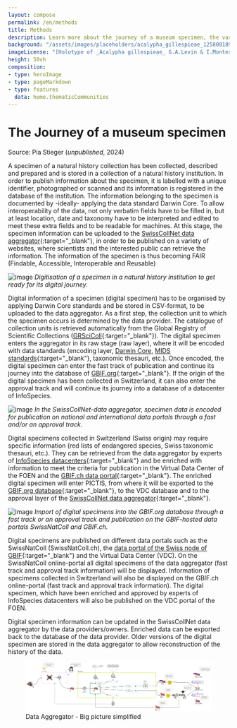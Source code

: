 ```yaml
---
layout: compose
permalink: /en/methods
title: Methods
description: Learn more about the journey of a museum specimen, the various techniques of curating and more
background: "/assets/images/placeholders/acalypha_gillespieae_1258001892.jpg"
imageLicense: "[Holotype of _Acalypha gillespieae_ G.A.Levin & I.Montero, 2020](https://www.gbif.org/occurrence/1258001892){:target="_blank"} from [Missouri Botanical Garden](/institution/1be3aa67-8f90-4309-92f4-bd55426a8c09){:target="_blank"}"
height: 50vh
composition:
- type: heroImage
- type: pageMarkdown
- type: features
  data: home.thematicCommunities
---
```


# The Journey of a museum specimen
Source: Pia Stieger (*unpublished*, 2024)


A specimen of a natural history collection has been collected, described and prepared and is stored in a collection of a natural history institution. In order to publish information about the specimen, it is labelled with 
a unique identifier, photographed or scanned and its information is registered in the database of the institution. The information belonging to the specimen is documented by -ideally- applying the data standard 
Darwin Core. To allow interoperability of the data, not only verbatim fields have to be filled in, but at least location, date and taxonomy have to be interpreted and edited to meet these extra fields and to be readable 
for machines. At this stage, the specimen information can be uploaded to the [SwissCollNet data aggregator](/en/data-aggregator-faqs){:target="_blank"}, in order to be published on a variety of websites, where scientists and the interested public can retrieve the 
information. The information of the specimen is thus becoming FAIR (Findable, Accessible, Interoperable and Reusable)

![image](https://github.com/gbif/hp-swissnatcoll/assets/168731309/b44370a0-fa2b-4129-ac81-d7b6af28016e)
*Digitisation of a specimen in a natural history institution to get ready for its digital journey.*


Digital information of a specimen (digital specimen) has to be organised by applying Darwin Core standards and 
be stored in CSV-format, to be uploaded to the data aggregator. As a first step, the collection unit to 
which the specimen occurs is determined by the data provider. The catalogue of collection units is retrieved 
automatically from the Global Registry of Scientific Collections ([GRSciColl](https://scientific-collections.gbif.org/){:target="_blank"}). The digital specimen enters the 
aggregator in its raw stage (raw layer), where it will be encoded with data standards (encoding layer, 
[Darwin Core](https://dwc.tdwg.org/), [MIDS standards](https://www.tdwg.org/community/cd/mids/){:target="_blank"}, taxonomic thesauri, etc.). Once encoded, the digital specimen can enter the fast 
track of publication and continue its journey into the database of [GBIF.org](https://www.gbif.org/){:target="_blank"}. If the origin of the digital specimen 
has been collected in Switzerland, it can also enter the approval track and will continue its journey into a 
database of a datacenter of InfoSpecies.

![image](https://github.com/gbif/hp-swissnatcoll/assets/168731309/54877864-197a-45f7-bf23-226c4e10efcf)
*In the SwissCollNet-data aggregator, specimen data is encoded for publication on national and 
international data portals through a fast and/or an approval track.*


Digital specimens collected in Switzerland (Swiss origin) may require specific information (red lists of 
endangered species, Swiss taxonomic thesauri, etc.). They can be retrieved from the data aggregator by 
experts of [InfoSpecies datacenters](https://www.infospecies.ch/fr/){:target="_blank"} and be enriched with information to meet the criteria for publication in the 
Virtual Data Center of the FOEN and the [GBIF.ch data portal](https://swiss-bif.hp.gbif.org/){:target="_blank"}. The enriched digital specimen will 
enter PICTIS, from where it will be exported to the [GBIF.org database](https://www.gbif.org/){:target="_blank"}, to the VDC database and to the approval 
layer of the [SwissCollNet data aggregator](/en/data-aggregator-faqs){:target="_blank"}.

![image](https://github.com/gbif/hp-swissnatcoll/assets/168731309/dbbf2cc6-2634-4d23-9af4-40d44380b95e)
*Import of digital specimens into the GBIF.org database through a fast track or an approval track and publication on the GBIF-hosted data portals SwissNatColl and GBIF.ch.*


Digital specimens are published on different data portals such as the SwissNatColl (SwissNatColl.ch), the [data 
portal of the Swiss node of GBIF](https://swiss-bif.hp.gbif.org/){:target="_blank"} and the Virtual Data Center (VDC). On the SwissNatColl online-portal all 
digital specimens of the data aggregator (fast track and approval track information) will be displayed. 
Information of specimens collected in Switzerland will also be displayed on the GBIF.ch online-portal (fast track 
and approval track information). The digital specimen, which have been enriched and approved by experts of 
InfoSpecies datacenters will also be published on the VDC portal of the FOEN.


Digital specimen information can be updated in the SwissCollNet data aggregator by the data 
providers/owners. Enriched data can be exported back to the database of the data provider. Older versions of 
the digital specimen are stored in the data aggregator to allow reconstruction of the history of the data.




<figure class="has-text-centered">
  <a href="/assets/images/GraphsDiagrams/Dagi_Big_Picture_Simplified.png" data-lightbox="image-7" 
     data-title='Data Aggregator Team'>
    <img src="/assets/images/GraphsDiagrams/Dagi_Big_Picture_Simplified.png" 
         alt="Data Aggregator - Big picture simplified" 
         style="max-width: 100%; height: auto; cursor: zoom-in;" />
  </a>
  <figcaption>Data Aggregator - Big picture simplified</figcaption>
</figure>

<html lang="en">
<head>

  <!-- Lightbox2 CSS -->
  <link href="https://cdnjs.cloudflare.com/ajax/libs/lightbox2/2.11.3/css/lightbox.min.css" rel="stylesheet">
  <!-- Your existing CSS -->
  
  <!-- Lightbox2 JavaScript -->
  <script src="https://cdnjs.cloudflare.com/ajax/libs/lightbox2/2.11.3/js/lightbox-plus-jquery.min.js"></script>
  <!-- Your existing JavaScript -->

  <meta charset="UTF-8">
  <meta name="viewport" content="width=device-width, initial-scale=1.0">
  <title>Back to Top Button</title>
  <style>
    /* Style for the Back to Top Button */
    #back-to-top {
      position: fixed;
      bottom: 40px;
      right: 120px;
      display: none;
      background-color: #fa5e97;
      color: white;
      text-align: center;
      padding: 5px;
      border-radius: 5px;
      font-size: 18px;
      cursor: pointer;
      z-index: 1000;
      width: 70px; /* Width for the rectangle */
      height: 50px; /* Height for the rectangle */
      line-height: 40px;
    }

    #back-to-top:hover {
      background-color: #fa5e97;
    }
  </style>
</head>

<body>

  <!-- Back to Top Button -->
  <a id="back-to-top" href="#" title="Back to top">Up</a>

  <script>
    // Show or hide the button when scrolling
    window.onscroll = function() {
      scrollFunction();
    };

    function scrollFunction() {
      var backToTopButton = document.getElementById("back-to-top");
      if (document.body.scrollTop > 20 || document.documentElement.scrollTop > 20) {
        backToTopButton.style.display = "block";
      } else {
        backToTopButton.style.display = "none";
      }
    }

    // Scroll to the top when the button is clicked
    document.getElementById("back-to-top").addEventListener("click", function(event) {
      event.preventDefault();
      document.body.scrollTop = 0; // For Safari
      document.documentElement.scrollTop = 0; // For Chrome, Firefox, IE, and Opera
    });
  </script>

</body>
</html>
